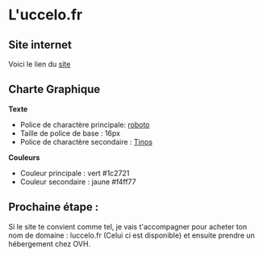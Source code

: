 # L'uccelo.fr

## Site internet

Voici le lien du [site](https://bcollignonecv.github.io/luccelo/)

## Charte Graphique

__Texte__
* Police de charactère principale: [roboto](https://fonts.google.com/specimen/Roboto)
* Taille de police de base : 16px
* Police de charactère secondaire : [Tinos](https://fonts.google.com/specimen/Tinos)

__Couleurs__
* Couleur principale : vert #1c2721
* Couleur secondaire : jaune #f4ff77


## Prochaine étape :

Si le site te convient comme tel, je vais t'accompagner pour acheter ton nom de domaine : luccelo.fr (Celui ci est disponible) et ensuite prendre un hébergement chez OVH.